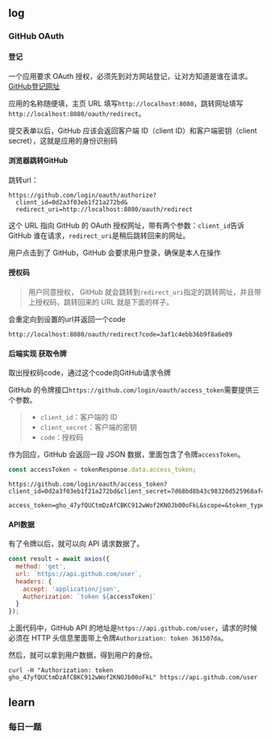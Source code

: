 ## log

### GitHub OAuth

#### 登记

一个应用要求 OAuth 授权，必须先到对方网站登记，让对方知道是谁在请求。[GitHub登记网址](https://github.com/settings/applications/new)



应用的名称随便填，主页 URL 填写`http://localhost:8080`，跳转网址填写 `http://localhost:8080/oauth/redirect`。

提交表单以后，GitHub 应该会返回客户端 ID（client ID）和客户端密钥（client secret），这就是应用的身份识别码

#### 浏览器跳转GitHub

跳转url：



```markup
https://github.com/login/oauth/authorize?
  client_id=0d2a3f03eb1f21a272bd&
  redirect_uri=http://localhost:8080/oauth/redirect
```



这个 URL 指向 GitHub 的 OAuth 授权网址，带有两个参数：`client_id`告诉 GitHub 谁在请求，`redirect_uri`是稍后跳转回来的网址。

用户点击到了 GitHub，GitHub 会要求用户登录，确保是本人在操作

#### 授权码

> 用户同意授权， GitHub 就会跳转到`redirect_uri`指定的跳转网址，并且带上授权码，跳转回来的 URL 就是下面的样子。

会重定向到设置的url并返回一个code



```
http://localhost:8080/oauth/redirect?code=3af1c4ebb36b9f8a6e09
```



#### 后端实现 获取令牌

取出授权码code，通过这个code向GitHub请求令牌

GitHub 的令牌接口`https://github.com/login/oauth/access_token`需要提供三个参数。

> - `client_id`：客户端的 ID
> - `client_secret`：客户端的密钥
> - `code`：授权码

作为回应，GitHub 会返回一段 JSON 数据，里面包含了令牌`accessToken`。

```javascript
const accessToken = tokenResponse.data.access_token;
```



```
https://github.com/login/oauth/access_token?client_id=0d2a3f03eb1f21a272bd&client_secret=7d68bd8b43c98320d525968af46393d8c2e09b30&code=3af1c4ebb36b9f8a6e09
```



```
access_token=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&scope=&token_type=bearer
```



#### API数据

有了令牌以后，就可以向 API 请求数据了。

```javascript
const result = await axios({
  method: 'get',
  url: `https://api.github.com/user`,
  headers: {
    accept: 'application/json',
    Authorization: `token ${accessToken}`
  }
});
```

上面代码中，GitHub API 的地址是`https://api.github.com/user`，请求的时候必须在 HTTP 头信息里面带上令牌`Authorization: token 361507da`。

然后，就可以拿到用户数据，得到用户的身份。



```shell
curl -H "Authorization: token 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" https://api.github.com/user 
```



## learn

### 每日一题



